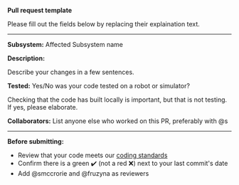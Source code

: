 **Pull request template**

Please fill out the fields below by replacing their explaination text.

---

**Subsystem:** Affected Subsystem name

**Description:**

Describe your changes in a few sentences.

**Tested:** Yes/No was your code tested on a robot or simulator?

Checking that the code has built locally is important, but that is not testing.
If yes, please elaborate.

**Collaborators:** List anyone else who worked on this PR, preferably with @s

---

**Before submitting:**
- Review that your code meets our [coding standards](https://docs.google.com/document/d/1NYH8vcqnpTLwwoejcgZDW0JBeTLSNMsuck6DAYoMAuA/edit?usp=sharing)
- Confirm there is a green ✔️ (not a red ❌) next to your last commit's date
- Add @smccrorie and @fruzyna as reviewers
